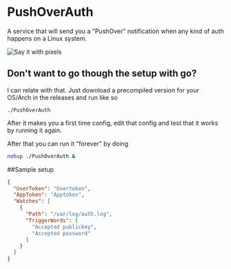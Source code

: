 PushOverAuth
============

A service that will send you a "PushOver" notification when any kind of auth happens on a Linux system.

![Say it with pixels](http://i.imgur.com/5VSbFC9.png)

## Don't want to go though the setup with go?

I can relate with that. Just download a precompiled version for your OS/Arch in the releases and run like so

`./PushOverAuth`

After it makes you a first time config, edit that config and test that it works by running it again.

After that you can run it "forever" by doing

```bash
nohup ./PushOverAuth &
```

##Sample setup

```json
{
  "UserToken": "Usertoken",
  "AppToken": "Apptoken",
  "Watches": [
    {
      "Path": "/var/log/auth.log",
      "TriggerWords": [
        "Accepted publickey",
        "Accepted password"
      ]
    }
  ]
}
```

